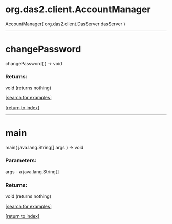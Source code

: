 # org.das2.client.AccountManager
AccountManager( org.das2.client.DasServer dasServer )


***
<a name="changePassword"></a>
# changePassword
changePassword(  ) &rarr; void



### Returns:
void (returns nothing)


<a href="https://github.com/autoplot/dev/search?q=changePassword&unscoped_q=changePassword">[search for examples]</a>

<a href="https://github.com/autoplot/documentation/blob/master/javadoc/index-all.md">[return to index]</a>

***
<a name="main"></a>
# main
main( java.lang.String[] args ) &rarr; void



### Parameters:
args - a java.lang.String[]

### Returns:
void (returns nothing)


<a href="https://github.com/autoplot/dev/search?q=main&unscoped_q=main">[search for examples]</a>

<a href="https://github.com/autoplot/documentation/blob/master/javadoc/index-all.md">[return to index]</a>

